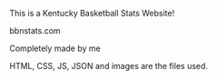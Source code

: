 This is a Kentucky Basketball Stats Website!

bbnstats.com

Completely made by me

HTML, CSS, JS, JSON and images are the files used.
